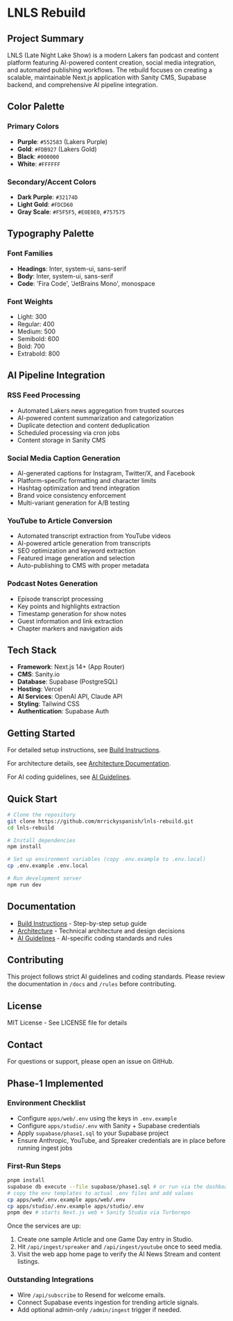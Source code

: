 # LNLS Rebuild

## Project Summary

LNLS (Late Night Lake Show) is a modern Lakers fan podcast and content platform featuring AI-powered content creation, social media integration, and automated publishing workflows. The rebuild focuses on creating a scalable, maintainable Next.js application with Sanity CMS, Supabase backend, and comprehensive AI pipeline integration.

## Color Palette

### Primary Colors
- **Purple**: `#552583` (Lakers Purple)
- **Gold**: `#FDB927` (Lakers Gold)
- **Black**: `#000000`
- **White**: `#FFFFFF`

### Secondary/Accent Colors
- **Dark Purple**: `#32174D`
- **Light Gold**: `#FDCD60`
- **Gray Scale**: `#F5F5F5`, `#E0E0E0`, `#757575`

## Typography Palette

### Font Families
- **Headings**: Inter, system-ui, sans-serif
- **Body**: Inter, system-ui, sans-serif
- **Code**: 'Fira Code', 'JetBrains Mono', monospace

### Font Weights
- Light: 300
- Regular: 400
- Medium: 500
- Semibold: 600
- Bold: 700
- Extrabold: 800

## AI Pipeline Integration

### RSS Feed Processing
- Automated Lakers news aggregation from trusted sources
- AI-powered content summarization and categorization
- Duplicate detection and content deduplication
- Scheduled processing via cron jobs
- Content storage in Sanity CMS

### Social Media Caption Generation
- AI-generated captions for Instagram, Twitter/X, and Facebook
- Platform-specific formatting and character limits
- Hashtag optimization and trend integration
- Brand voice consistency enforcement
- Multi-variant generation for A/B testing

### YouTube to Article Conversion
- Automated transcript extraction from YouTube videos
- AI-powered article generation from transcripts
- SEO optimization and keyword extraction
- Featured image generation and selection
- Auto-publishing to CMS with proper metadata

### Podcast Notes Generation
- Episode transcript processing
- Key points and highlights extraction
- Timestamp generation for show notes
- Guest information and link extraction
- Chapter markers and navigation aids

## Tech Stack

- **Framework**: Next.js 14+ (App Router)
- **CMS**: Sanity.io
- **Database**: Supabase (PostgreSQL)
- **Hosting**: Vercel
- **AI Services**: OpenAI API, Claude API
- **Styling**: Tailwind CSS
- **Authentication**: Supabase Auth

## Getting Started

For detailed setup instructions, see [Build Instructions](./docs/build_instructions.md).

For architecture details, see [Architecture Documentation](./docs/architecture.md).

For AI coding guidelines, see [AI Guidelines](./rules/ai_guidelines.md).

## Quick Start

```bash
# Clone the repository
git clone https://github.com/mrrickyspanish/lnls-rebuild.git
cd lnls-rebuild

# Install dependencies
npm install

# Set up environment variables (copy .env.example to .env.local)
cp .env.example .env.local

# Run development server
npm run dev
```

## Documentation

- [Build Instructions](./docs/build_instructions.md) - Step-by-step setup guide
- [Architecture](./docs/architecture.md) - Technical architecture and design decisions
- [AI Guidelines](./rules/ai_guidelines.md) - AI-specific coding standards and rules

## Contributing

This project follows strict AI guidelines and coding standards. Please review the documentation in `/docs` and `/rules` before contributing.

## License

MIT License - See LICENSE file for details

## Contact

For questions or support, please open an issue on GitHub.

## Phase-1 Implemented

### Environment Checklist

- Configure `apps/web/.env` using the keys in `.env.example`
- Configure `apps/studio/.env` with Sanity + Supabase credentials
- Apply `supabase/phase1.sql` to your Supabase project
- Ensure Anthropic, YouTube, and Spreaker credentials are in place before running ingest jobs

### First-Run Steps

```bash
pnpm install
supabase db execute --file supabase/phase1.sql # or run via the dashboard
# copy the env templates to actual .env files and add values
cp apps/web/.env.example apps/web/.env
cp apps/studio/.env.example apps/studio/.env
pnpm dev # starts Next.js web + Sanity Studio via Turborepo
```

Once the services are up:

1. Create one sample Article and one Game Day entry in Studio.
2. Hit `/api/ingest/spreaker` and `/api/ingest/youtube` once to seed media.
3. Visit the web app home page to verify the AI News Stream and content listings.

### Outstanding Integrations

- Wire `/api/subscribe` to Resend for welcome emails.
- Connect Supabase events ingestion for trending article signals.
- Add optional admin-only `/admin/ingest` trigger if needed.

